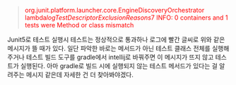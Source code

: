 ><span style="color: red">org.junit.platform.launcher.core.EngineDiscoveryOrchestrator lambda$logTestDescriptorExclusionReasons$7
INFO: 0 containers and 1 tests were Method or class mismatch<span>

Junit5로 테스트 실행시 테스트는 정상적으로 통과하나 로그에 빨간 글씨로 위와 같은 메시지가 뜰 때가 있다. 일단 파악한 바로는 메서드가 아닌 테스트 클래스 전체를 실행해주거나 테스트 빌드 도구를 gradle에서 intellij로 바꿔주면 이 메시지가 뜨지 않고 테스트가 실행된다. 아마 gradle로 빌드 시에 실행되지 않는 테스트 메서드가 있다는 걸 알려주는 메시지 같은데 자세한 건 더 찾아봐야겠다.
<!--stackedit_data:
eyJoaXN0b3J5IjpbOTc3NTQ4NTldfQ==
-->